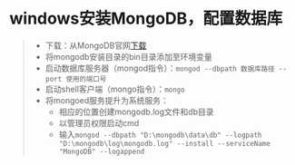 # windows安装MongoDB，配置数据库
>* 下载：从MongoDB官网[下载](https://www.mongodb.com/dr/fastdl.mongodb.org/win32/mongodb-win32-x86_64-2012plus-4.2.1-signed.msi/download)  
>* 将mongodb安装目录的bin目录添加至环境变量  
>* 启动数据库服务器（mongod指令）：```mongod --dbpath 数据库路径 --port 使用的端口号```  
>* 启动shell客户端（mongo指令）：```mongo```  
>* 将mongoed服务提升为系统服务：  
>   * 相应的位置创建mongodb.log文件和db目录  
>   * 以管理员权限启动cmd  
>   * 输入```mongod --dbpath "D:\mongodb\data\db" --logpath "D:\mongodb\log\mongodb.log" --install --serviceName "MongoDB" --logappend```  
>   
